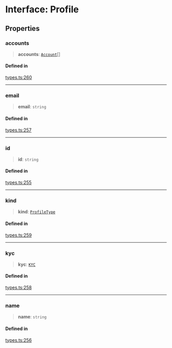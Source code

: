 # Interface: Profile

## Properties

### accounts

> **accounts**: [`Account`](/docs/tools/SDK/interfaces/Account.md)[]

#### Defined in

[types.ts:260](https://github.com/monerium/js-monorepo/blob/main/packages/sdk/src/types.ts#L260)

***

### email

> **email**: `string`

#### Defined in

[types.ts:257](https://github.com/monerium/js-monorepo/blob/main/packages/sdk/src/types.ts#L257)

***

### id

> **id**: `string`

#### Defined in

[types.ts:255](https://github.com/monerium/js-monorepo/blob/main/packages/sdk/src/types.ts#L255)

***

### kind

> **kind**: [`ProfileType`](/docs/tools/SDK/enumerations/ProfileType.md)

#### Defined in

[types.ts:259](https://github.com/monerium/js-monorepo/blob/main/packages/sdk/src/types.ts#L259)

***

### kyc

> **kyc**: [`KYC`](/docs/tools/SDK/interfaces/KYC.md)

#### Defined in

[types.ts:258](https://github.com/monerium/js-monorepo/blob/main/packages/sdk/src/types.ts#L258)

***

### name

> **name**: `string`

#### Defined in

[types.ts:256](https://github.com/monerium/js-monorepo/blob/main/packages/sdk/src/types.ts#L256)
